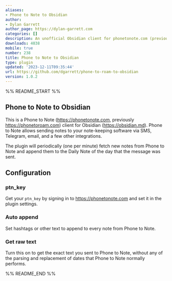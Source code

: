 ```yaml
---
aliases:
- Phone to Note to Obsidian
author:
- Dylan Garrett
author_page: https://dylan-garrett.com
categories: []
description: An unofficial Obsidian client for phonetonote.com (previously phonetoroam.com)
downloads: 4038
mobile: true
number: 238
title: Phone to Note to Obsidian
type: plugin
updated: '2023-12-11T09:35:44'
url: https://github.com/dgarrett/phone-to-roam-to-obsidian
version: 1.0.2
---
```


%% README_START %%

## Phone to Note to Obsidian

This is a Phone to Note (https://phonetonote.com, previously
https://phonetoroam.com) client for Obsidian (https://obsidian.md). Phone to
Note allows sending notes to your note-keeping software via SMS, Telegram,
email, and a few other integrations.

The plugin will periodically (one per minute) fetch new notes from Phone to Note
and append them to the Daily Note of the day that the message was sent.

## Configuration

### ptn_key

Get your `ptn_key` by signing in to https://phonetonote.com and set it in the
plugin settings.

### Auto append

Set hashtags or other text to append to every note from Phone to Note.

### Get raw text

Turn this on to get the exact text you sent to Phone to Note, without any of the
parsing and replacement of dates that Phone to Note normally performs.

%% README_END %%